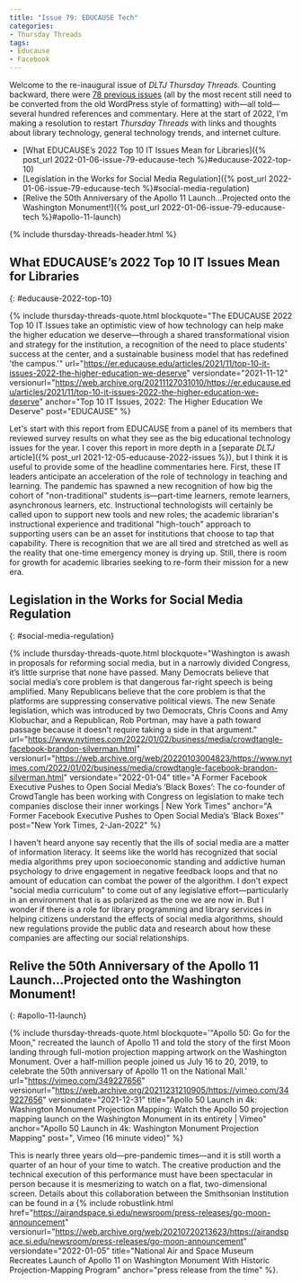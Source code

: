 ```yaml
---
title: "Issue 79: EDUCAUSE Tech"
categories:
- Thursday Threads
tags:
- Educause
- Facebook
---
```

Welcome to the re-inaugural issue of _DLTJ Thursday Threads._ 
Counting backward, there were [78 previous issues](/category/thursday-threads/) (all by the most recent still need to be converted from the old WordPress style of formatting) with—all told—several hundred references and commentary. 
Here at the start of 2022, I'm making a resolution to restart _Thursday Threads_ with links and thoughts about library technology, general technology trends, and internet culture.

* [What EDUCAUSE’s 2022 Top 10 IT Issues Mean for Libraries]({% post_url 2022-01-06-issue-79-educause-tech %}#educause-2022-top-10)
* [Legislation in the Works for Social Media Regulation]({% post_url 2022-01-06-issue-79-educause-tech %}#social-media-regulation)
* [Relive the 50th Anniversary of the Apollo 11 Launch...Projected onto the Washington Monument!]({% post_url 2022-01-06-issue-79-educause-tech %}#apollo-11-launch)

{% include thursday-threads-header.html %}

## What EDUCAUSE’s 2022 Top 10 IT Issues Mean for Libraries
{: #educause-2022-top-10}

{% include thursday-threads-quote.html 
blockquote="The EDUCAUSE 2022 Top 10 IT Issues take an optimistic view of how technology can help make the higher education we deserve—through a shared transformational vision and strategy for the institution, a recognition of the need to place students’ success at the center, and a sustainable business model that has redefined 'the campus.'" 
url="https://er.educause.edu/articles/2021/11/top-10-it-issues-2022-the-higher-education-we-deserve" 
versiondate="2021-11-12"
versionurl="https://web.archive.org/20211127031010/https://er.educause.edu/articles/2021/11/top-10-it-issues-2022-the-higher-education-we-deserve"
anchor="Top 10 IT Issues, 2022: The Higher Education We Deserve" 
post="EDUCAUSE" %}

Let's start with this report from EDUCAUSE from a panel of its members that reviewed survey results on what they see as the big educational technology issues for the year. 
I cover this report in more depth in a [separate _DLTJ_ article]({% post_url 2021-12-05-educause-2022-issues %}), but I think it is useful to provide some of the headline commentaries here. 
First, these IT leaders anticipate an acceleration of the role of technology in teaching and learning. 
The pandemic has spawned a new recognition of how big the cohort of "non-traditional" students is—part-time learners, remote learners, asynchronous learners, etc. 
Instructional technologists will certainly be called upon to support new tools and new roles; the academic librarian's instructional experience and traditional "high-touch" approach to supporting users can be an asset for institutions that choose to tap that capability. 
There is recognition that we are all tired and stretched as well as the reality that one-time emergency money is drying up. 
Still, there is room for growth for academic libraries seeking to re-form their mission for a new era.

## Legislation in the Works for Social Media Regulation
{: #social-media-regulation}

{% include thursday-threads-quote.html 
blockquote="Washington is awash in proposals for reforming social media, but in a narrowly divided Congress, it’s little surprise that none have passed. Many Democrats believe that social media’s core problem is that dangerous far-right speech is being amplified. Many Republicans believe that the core problem is that the platforms are suppressing conservative political views. The new Senate legislation, which was introduced by two Democrats, Chris Coons and Amy Klobuchar, and a Republican, Rob Portman, may have a path toward passage because it doesn’t require taking a side in that argument."
url="https://www.nytimes.com/2022/01/02/business/media/crowdtangle-facebook-brandon-silverman.html" 
versionurl="https://web.archive.org/web/20220103004823/https://www.nytimes.com/2022/01/02/business/media/crowdtangle-facebook-brandon-silverman.html" 
versiondate="2022-01-04" 
title="A Former Facebook Executive Pushes to Open Social Media’s ‘Black Boxes’: The co-founder of CrowdTangle has been working with Congress on legislation to make tech companies disclose their inner workings | New York Times" 
anchor="A Former Facebook Executive Pushes to Open Social Media’s ‘Black Boxes’" 
post="New York Times, 2-Jan-2022" %}

I haven't heard anyone say recently that the ills of social media are a matter of information literacy. 
It seems like the world has recognized that social media algorithms prey upon socioeconomic standing and addictive human psychology to drive engagement in negative feedback loops and that no amount of education can combat the power of the algorithm. 
I don't expect "social media curriculum" to come out of any legislative effort—particularly in an environment that is as polarized as the one we are now in. 
But I wonder if there is a role for library programming and library services in helping citizens understand the effects of social media algorithms, should new regulations provide the public data and research about how these companies are affecting our social relationships.

## Relive the 50th Anniversary of the Apollo 11 Launch...Projected onto the Washington Monument!
{: #apollo-11-launch}

{% include thursday-threads-quote.html 
blockquote='"Apollo 50: Go for the Moon," recreated the launch of Apollo 11 and told the story of the first Moon landing through full-motion projection mapping artwork on the Washington Monument. Over a half-million people joined us July 16 to 20, 2019, to celebrate the 50th anniversary of Apollo 11 on the National Mall.'
url="https://vimeo.com/349227656" 
versionurl="https://web.archive.org/20211231210905/https://vimeo.com/349227656" 
versiondate="2021-12-31" 
title="Apollo 50 Launch in 4k: Washington Monument Projection Mapping: Watch the Apollo 50 projection mapping launch on the Washington Monument in its entirety | Vimeo" 
anchor="Apollo 50 Launch in 4k: Washington Monument Projection Mapping"
post=", Vimeo (16 minute video)" %}

This is nearly three years old—pre-pandemic times—and it is still worth a quarter of an hour of your time to watch. 
The creative production and the technical execution of this performance must have been spectacular in person because it is mesmerizing to watch on a flat, two-dimensional screen. 
Details about this collaboration between the Smithsonian Institution can be found in a {% include robustlink.html href="https://airandspace.si.edu/newsroom/press-releases/go-moon-announcement" versionurl="https://web.archive.org/web/20210720213623/https://airandspace.si.edu/newsroom/press-releases/go-moon-announcement" versiondate="2022-01-05" title="National Air and Space Museum Recreates Launch of Apollo 11 on Washington Monument With Historic Projection-Mapping Program" anchor="press release from the time" %}.